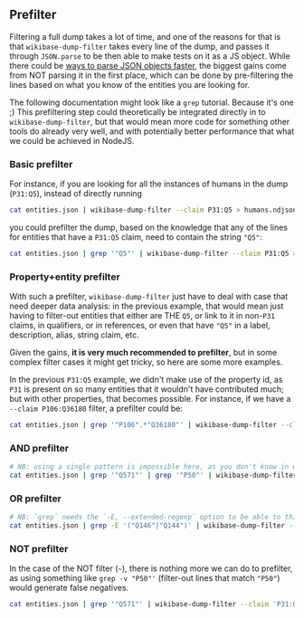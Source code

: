 ## Prefilter

Filtering a full dump takes a lot of time, and one of the reasons for that is that `wikibase-dump-filter` takes every line of the dump, and passes it through `JSON.parse` to be then able to make tests on it as a JS object. While there could be [ways to parse JSON objects faster](https://arxiv.org/abs/1902.08318), the biggest gains come from NOT parsing it in the first place, which can be done by pre-filtering the lines based on what you know of the entities you are looking for.

The following documentation might look like a `grep` tutorial. Because it's one ;)
This prefiltering step could theoretically be integrated directly in to `wikibase-dump-filter`, but that would mean more code for something other tools do already very well, and with potentially better performance that what we could be achieved in NodeJS.

### Basic prefilter

For instance, if you are looking for all the instances of humans in the dump (`P31:Q5`), instead of directly running
```sh
cat entities.json | wikibase-dump-filter --claim P31:Q5 > humans.ndjson
```
you could prefilter the dump, based on the knowledge that any of the lines for entities that have a `P31:Q5` claim, need to contain the string `"Q5"`:
```sh
cat entities.json | grep '"Q5"' | wikibase-dump-filter --claim P31:Q5 > humans.ndjson
```

### Property+entity prefilter

With such a prefilter, `wikibase-dump-filter` just have to deal with case that need deeper data analysis: in the previous example, that would mean just having to filter-out entities that either are THE `Q5`, or link to it in non-`P31` claims, in qualifiers, or in references, or even that have `"Q5"` in a label, description, alias, string claim, etc.

Given the gains, **it is very much recommended to prefilter**, but in some complex filter cases it might get tricky, so here are some more examples.

In the previous `P31:Q5` example, we didn't make use of the property id, as `P31` is present on so many entities that it wouldn't have contributed much; but with other properties, that becomes possible. For instance, if we have a `--claim P106:Q36180` filter, a prefilter could be:
```sh
cat entities.json | grep '"P106".*"Q36180"' | wikibase-dump-filter --claim P106:Q36180 > writers.ndjson
```

### AND prefilter
```sh
# NB: using a single pattern is impossible here, as you don't know in which order the researched strings will appear
cat entities.json | grep '"Q571"' | grep '"P50"' | wikibase-dump-filter --claim 'P31:Q571&P50' > books_with_an_author.ndjson
```

### OR prefilter
```sh
# NB: `grep` needs the `-E, --extended-regexp` option to be able to this kind of OR filters
cat entities.json | grep -E '("Q146"|"Q144")' | wikibase-dump-filter --claim 'P31:Q146|P31:Q144' > cats_and_dogs.ndjson
```

### NOT prefilter
In the case of the NOT filter (`~`), there is nothing more we can do to prefilter, as using something like `grep -v "P50"'` (filter-out lines that match `"P50"`) would generate false negatives.
```sh
cat entities.json | grep '"Q571"' | wikibase-dump-filter --claim 'P31:Q571&~P50' > books_without_author.ndjson
```
